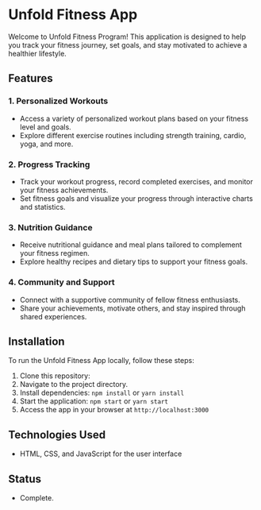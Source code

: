 # Unfold Fitness App

Welcome to Unfold Fitness Program! This application is designed to help you track your fitness journey, set goals, and stay motivated to achieve a healthier lifestyle.


## Features

### 1. Personalized Workouts
   - Access a variety of personalized workout plans based on your fitness level and goals.
   - Explore different exercise routines including strength training, cardio, yoga, and more.

### 2. Progress Tracking
   - Track your workout progress, record completed exercises, and monitor your fitness achievements.
   - Set fitness goals and visualize your progress through interactive charts and statistics.

### 3. Nutrition Guidance
   - Receive nutritional guidance and meal plans tailored to complement your fitness regimen.
   - Explore healthy recipes and dietary tips to support your fitness goals.

### 4. Community and Support
   - Connect with a supportive community of fellow fitness enthusiasts.
   - Share your achievements, motivate others, and stay inspired through shared experiences.


## Installation
To run the Unfold Fitness App locally, follow these steps:
1. Clone this repository:
2. Navigate to the project directory.
3. Install dependencies: `npm install` or `yarn install`
4. Start the application: `npm start` or `yarn start`
5. Access the app in your browser at `http://localhost:3000`


## Technologies Used
- HTML, CSS, and JavaScript for the user interface


## Status 
- Complete. 



